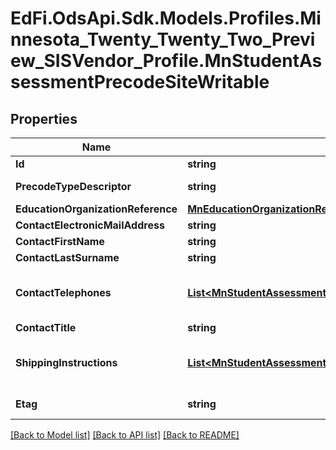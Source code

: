 # EdFi.OdsApi.Sdk.Models.Profiles.Minnesota_Twenty_Twenty_Two_Preview_SISVendor_Profile.MnStudentAssessmentPrecodeSiteWritable
## Properties

Name | Type | Description | Notes
------------ | ------------- | ------------- | -------------
**Id** | **string** |  | 
**PrecodeTypeDescriptor** | **string** | Type of pre-code site record. For example, MCA/MTAS, ACCESS/ALT-ACCESS | 
**EducationOrganizationReference** | [**MnEducationOrganizationReference**](MnEducationOrganizationReference.md) |  | 
**ContactElectronicMailAddress** | **string** | Email address or login of administrative contact | [optional] 
**ContactFirstName** | **string** | First name of administrative contact | [optional] 
**ContactLastSurname** | **string** | Last name of administrative contact | [optional] 
**ContactTelephones** | [**List&lt;MnStudentAssessmentPrecodeSiteContactTelephoneWritable&gt;**](MnStudentAssessmentPrecodeSiteContactTelephoneWritable.md) | An unordered collection of studentAssessmentPrecodeSiteContactTelephones. The telephone number(s) for the administrative contact, and extension if applicable. | [optional] 
**ContactTitle** | **string** | Title of administrative contact | [optional] 
**ShippingInstructions** | [**List&lt;MnStudentAssessmentPrecodeSiteShippingInstructionWritable&gt;**](MnStudentAssessmentPrecodeSiteShippingInstructionWritable.md) | An unordered collection of studentAssessmentPrecodeSiteShippingInstructions. Shipping instructions such as Labels, Shipping Date, Shipping Preference | [optional] 
**Etag** | **string** | A unique system-generated value that identifies the version of the resource. | [optional] 

[[Back to Model list]](../README.md#documentation-for-models) [[Back to API list]](../README.md#documentation-for-api-endpoints) [[Back to README]](../README.md)

